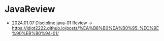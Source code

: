 # JavaReview
- 2024.01.07 Discipline java-01 Review
-> https://idiot2222.github.io/posts/%EA%B8%B0%EA%B0%95_%EC%9E%90%EB%B0%94-01/
